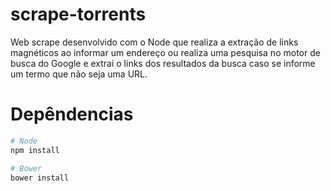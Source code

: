 # scrape-torrents

Web scrape desenvolvido com o Node que realiza a extração de links magnéticos ao informar um endereço ou realiza uma pesquisa no motor de busca do Google e extrai o links dos resultados da busca caso se informe um termo que não seja uma URL.

# Depêndencias 

```sh
# Node
npm install
```
```sh
# Bower
bower install
```
